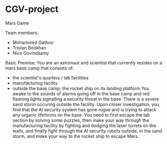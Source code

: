 # CGV-project

Mars Game

Team members:
- Mohammed Gathoo
- Tristan Bookhan
- Nico Govindsamy

Basic Premise:
You are an astronaut and scientist that currently resides on a mars base camp that consists of:
- the scientist's quarters / lab facilities
- manufacturing facility
- outside the base camp; the rocket ship on its landing platform
You awake to the sounds of alarms going off in the base camp and red flashing lights signalling a
security threat in the base. There is a severe sand storm occuring outside the facility. Upon closer
investigation, you find that the AI security system has gone rogue and is trying to attack any organic
lifeforms on the base. You need to first escape the lab section by solving some puzzles, then make
your way through the manufacturing facility by fighting and dodging the laser turrets on the walls, and finally
fight through the AI security robots outside, in the sand storm, and make your way to the rocket ship to escape
Mars.

